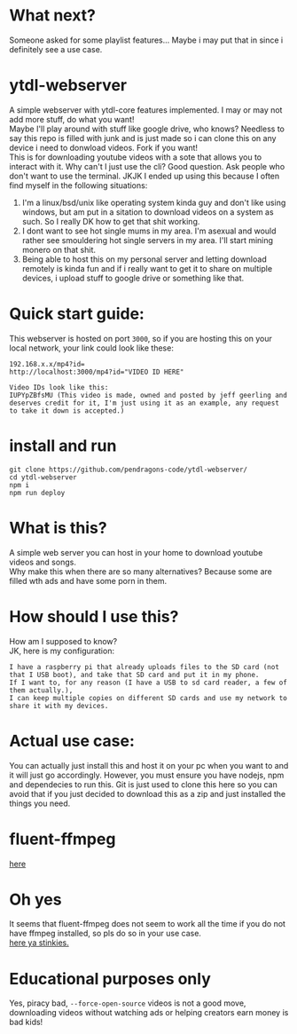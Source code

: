# What next?
Someone asked for some playlist features... Maybe i may put that in since i definitely see a use case.

# ytdl-webserver
A simple webserver with ytdl-core features implemented. I may or may not add more stuff, do what you want!        
Maybe I'll play around with stuff like google drive, who knows? Needless to say this repo is filled with junk and is just made so i can clone this on any device i need to donwload videos. Fork if you want!             
This is for downloading youtube videos with a sote that allows you to interact with it. Why can't I just use the cli? Good question. Ask people who don't want to use the terminal. JKJK I ended up using this because I often find myself in the following situations:     
1. I'm a linux/bsd/unix like operating system kinda guy and don't like using windows, but am put in a sitation to download videos on a system as such. So I really DK how to get that shit working.
2. I dont want to see hot single mums in my area. I'm asexual and would rather see smouldering hot single servers in my area. I'll start mining monero on that shit.
3. Being able to host this on my personal server and letting download remotely is kinda fun and if i really want to get it to share on multiple devices, i upload stuff to google drive or something like that.

# Quick start guide:

This webserver is hosted on port `3000`, so if you are hosting this on your local network, your link could look like these:
```
192.168.x.x/mp4?id=
http://localhost:3000/mp4?id="VIDEO ID HERE"

Video IDs look like this:
IUPYpZBfsMU (This video is made, owned and posted by jeff geerling and deserves credit for it, I'm just using it as an example, any request to take it down is accepted.)
```
# install and run

```
git clone https://github.com/pendragons-code/ytdl-webserver/
cd ytdl-webserver
npm i
npm run deploy
```
# What is this?
A simple web server you can host in your home to download youtube videos and songs.        
Why make this when there are so many alternatives? Because some are filled wth ads and have some porn in them.

# How should I use this?
How am I supposed to know?      
JK, here is my configuration:
```
I have a raspberry pi that already uploads files to the SD card (not that I USB boot), and take that SD card and put it in my phone. 
If I want to, for any reason (I have a USB to sd card reader, a few of them actually.), 
I can keep multiple copies on different SD cards and use my network to share it with my devices.
```
# Actual use case:
You can actually just install this and host it on your pc when you want to and it will just go accordingly. However, you must ensure you have nodejs, npm and dependecies to run this. Git is just used to clone this here so you can avoid that if you just decided to download this as a zip and just installed the things you need.

# fluent-ffmpeg
[here](https://www.npmjs.com/package/fluent-ffmpeg)


# Oh yes

It seems that fluent-ffmpeg does not seem to work all the time if you do not have ffmpeg installed, so pls do so in your use case.    
    [here ya stinkies.](https://ffmpeg.org/)
# Educational purposes only

Yes, piracy bad, `--force-open-source` videos is not a good move, downloading videos without watching ads or helping creators earn money is bad kids!
